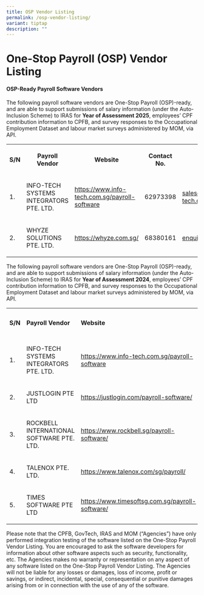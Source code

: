 ```yaml
---
title: OSP Vendor Listing
permalink: /osp-vendor-listing/
variant: tiptap
description: ""
---
```

<h1>One-Stop Payroll (OSP) Vendor Listing</h1>
<h4>OSP-Ready<strong> </strong>Payroll Software Vendors</h4>
<p>The following payroll software vendors are One-Stop Payroll (OSP)-ready,
and are able to support submissions of salary information (under the Auto-Inclusion
Scheme) to IRAS for <strong>Year of Assessment 2025</strong>, employees’
CPF contribution information to CPFB, and survey responses to the Occupational
Employment Dataset and labour market surveys administered by MOM, via API.</p>
<table style="minWidth: 125px">
<colgroup>
<col>
<col>
<col>
<col>
<col>
</colgroup>
<tbody>
<tr>
<th rowspan="1" colspan="1">
<p>S/N</p>
</th>
<th rowspan="1" colspan="1">
<p>Payroll Vendor</p>
</th>
<th rowspan="1" colspan="1">
<p>Website</p>
</th>
<th rowspan="1" colspan="1">
<p>Contact No.</p>
</th>
<th rowspan="1" colspan="1">
<p>Email</p>
</th>
</tr>
<tr>
<td rowspan="1" colspan="1">
<p>1.</p>
</td>
<td rowspan="1" colspan="1">
<p>INFO-TECH SYSTEMS INTEGRATORS PTE. LTD.</p>
</td>
<td rowspan="1" colspan="1">
<p><a href="https://www.info-tech.com.sg/payroll-software" rel="noopener noreferrer nofollow" target="_blank">https://www.info-tech.com.sg/payroll-software</a>
</p>
</td>
<td rowspan="1" colspan="1">
<p>62973398</p>
</td>
<td rowspan="1" colspan="1">
<p><a href="mailto:sales@info-tech.com.sg" rel="noopener noreferrer nofollow" target="_blank">sales@info-tech.com.sg</a>
</p>
</td>
</tr>
<tr>
<td rowspan="1" colspan="1">
<p>2.</p>
</td>
<td rowspan="1" colspan="1">
<p>WHYZE SOLUTIONS PTE. LTD.</p>
</td>
<td rowspan="1" colspan="1">
<p><a href="https://whyze.com.sg/" rel="noopener noreferrer nofollow" target="_blank">https://whyze.com.sg/</a> 
</p>
</td>
<td rowspan="1" colspan="1">
<p>68380161</p>
</td>
<td rowspan="1" colspan="1">
<p><a href="mailto:enquiry@whyze.com.sg" rel="noopener noreferrer nofollow" target="_blank">enquiry@whyze.com.sg</a>
</p>
</td>
</tr>
</tbody>
</table>
<p></p>
<p>The following payroll software vendors are One-Stop Payroll (OSP)-ready,
and are able to support submissions of salary information (under the Auto-Inclusion
Scheme) to IRAS for <strong>Year of Assessment 2024</strong>, employees’
CPF contribution information to CPFB, and survey responses to the Occupational
Employment Dataset and labour market surveys administered by MOM, via API.</p>
<table style="minWidth: 125px">
<colgroup>
<col>
<col>
<col>
<col>
<col>
</colgroup>
<tbody>
<tr>
<td rowspan="1" colspan="1">
<p><strong>S/N</strong>
</p>
</td>
<td rowspan="1" colspan="1">
<p><strong>Payroll Vendor</strong>
</p>
</td>
<td rowspan="1" colspan="1">
<p><strong>Website</strong>
</p>
</td>
<td rowspan="1" colspan="1">
<p><strong>Contact No.</strong>
</p>
</td>
<td rowspan="1" colspan="1">
<p><strong>Email</strong>
</p>
</td>
</tr>
<tr>
<td rowspan="1" colspan="1">
<p>1.</p>
</td>
<td rowspan="1" colspan="1">
<p>INFO-TECH SYSTEMS INTEGRATORS PTE. LTD.</p>
</td>
<td rowspan="1" colspan="1">
<p><a href="https://www.info-tech.com.sg/payroll-software" rel="noopener noreferrer nofollow" target="_blank">https://www.info-tech.com.sg/payroll-software</a>
</p>
</td>
<td rowspan="1" colspan="1">
<p>62973398</p>
</td>
<td rowspan="1" colspan="1">
<p><a href="mailto:sales@info-tech.com.sg" rel="noopener noreferrer nofollow" target="_blank">sales@info-tech.com.sg</a>
</p>
</td>
</tr>
<tr>
<td rowspan="1" colspan="1">
<p>2.</p>
</td>
<td rowspan="1" colspan="1">
<p>JUSTLOGIN PTE LTD</p>
</td>
<td rowspan="1" colspan="1">
<p><a href="https://justlogin.com/payroll-software/" rel="noopener noreferrer nofollow" target="_blank">https://justlogin.com/payroll-software/</a>
</p>
</td>
<td rowspan="1" colspan="1">
<p>69099217
<br>31295281</p>
</td>
<td rowspan="1" colspan="1">
<p><a href="mailto:sales@justlogin.com" rel="noopener noreferrer nofollow" target="_blank">sales@justlogin.com</a> 
<br><a href="mailto:support@justlogin.com" rel="noopener noreferrer nofollow" target="_blank">support@justlogin.com</a>
</p>
</td>
</tr>
<tr>
<td rowspan="1" colspan="1">
<p>3.</p>
</td>
<td rowspan="1" colspan="1">
<p>ROCKBELL INTERNATIONAL SOFTWARE PTE. LTD.</p>
</td>
<td rowspan="1" colspan="1">
<p><a href="https://www.rockbell.sg/payroll-software/" rel="noopener noreferrer nofollow" target="_blank">https://www.rockbell.sg/payroll-software/</a>
</p>
</td>
<td rowspan="1" colspan="1">
<p>64697720
<br>92268890</p>
</td>
<td rowspan="1" colspan="1">
<p><a rel="noopener noreferrer nofollow" target="_blank">sales@rockbell.com.sg</a> 
<br><a rel="noopener noreferrer nofollow" target="_blank">sales@million.sg</a>
</p>
</td>
</tr>
<tr>
<td rowspan="1" colspan="1">
<p>4.</p>
</td>
<td rowspan="1" colspan="1">
<p>TALENOX PTE. LTD.</p>
</td>
<td rowspan="1" colspan="1">
<p><a href="https://www.talenox.com/sg/payroll/" rel="noopener noreferrer nofollow" target="_blank">https://www.talenox.com/sg/payroll/</a>
</p>
</td>
<td rowspan="1" colspan="1">
<p>N.A.</p>
</td>
<td rowspan="1" colspan="1">
<p><a rel="noopener noreferrer nofollow" target="_blank">hello@talenox.com</a>
</p>
</td>
</tr>
<tr>
<td rowspan="1" colspan="1">
<p>5.</p>
</td>
<td rowspan="1" colspan="1">
<p>TIMES SOFTWARE PTE LTD</p>
</td>
<td rowspan="1" colspan="1">
<p><a href="https://www.timesoftsg.com.sg/payroll-software/" rel="noopener noreferrer nofollow" target="_blank">https://www.timesoftsg.com.sg/payroll-software/</a>
</p>
</td>
<td rowspan="1" colspan="1">
<p>62951998</p>
</td>
<td rowspan="1" colspan="1">
<p><a rel="noopener noreferrer nofollow" target="_blank">sales@timesoftsg.com.sg</a> 
<br><a rel="noopener noreferrer nofollow" target="_blank">support@timesoftsghelp.zendesk.com</a>
</p>
</td>
</tr>
</tbody>
</table>
<p></p>
<p>Please note that the CPFB, GovTech, IRAS and MOM (“Agencies”) have only
performed integration testing of the software listed on the One-Stop Payroll
Vendor Listing. You are encouraged to ask the software developers for information
about other software aspects such as security, functionality, etc. The
Agencies makes no warranty or representation on any aspect of any software
listed on the One-Stop Payroll Vendor Listing. The Agencies will not be
liable for any losses or damages, loss of income, profit or savings, or
indirect, incidental, special, consequential or punitive damages arising
from or in connection with the use of any of the software.
<br>
</p>
<p></p>